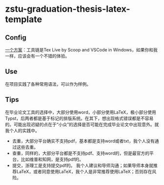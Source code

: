 # zstu-graduation-thesis-latex-template

## Config

[一个方案](https://github.com/zweix123/CS-notes/blob/master/Missing-Semester/LaTeX.md#%E7%8E%AF%E5%A2%83)：工具链是Tex Live by Scoop and VSCode in Windows，如果你和我一样，应该会有一个不错的体验。

## Use

在项目实践了各种常用语法，可以作为样例。

## Tips

在毕业论文工具的选择中，大部分使用word，小部分使用LaTeX，极小部分使用Typst，后两者都是基于标记的排版系统。在其下，想出现格式错误都是不容易的。可能出现迟疑的点在于“小众”的选择是否可能在完成毕业论文中出现意外。就我个人的实践中。
+ 去重，大部分平台确实不支持pdf，基本都是支持word或者txt，我个人没有通过这些去重。
+ 查重，同样的，大部分平台都是不支持pdf、支持word的，但是最官方的平台，比如维普和知网，是支持pdf的。
+ 提交，浙理工是支持提交pdf的。
我个人建议和导师沟通；如果导师本身就推荐LaTeX，或者同意使用LaTeX，我个人是非常推荐使用LaTeX；否则存在风险。
